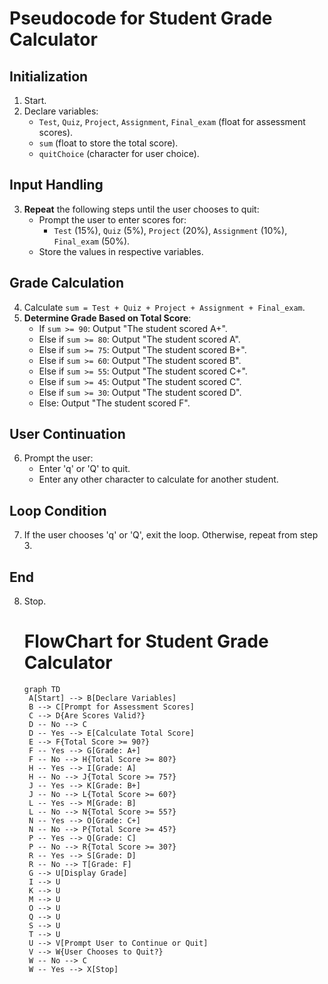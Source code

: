 # Pseudocode for Student Grade Calculator

## Initialization
1. Start.
2. Declare variables:
   - `Test`, `Quiz`, `Project`, `Assignment`, `Final_exam` (float for assessment scores).
   - `sum` (float to store the total score).
   - `quitChoice` (character for user choice).

## Input Handling
3. **Repeat** the following steps until the user chooses to quit:
   - Prompt the user to enter scores for:
     - `Test` (15%), `Quiz` (5%), `Project` (20%), `Assignment` (10%), `Final_exam` (50%).
   - Store the values in respective variables.

## Grade Calculation
4. Calculate `sum = Test + Quiz + Project + Assignment + Final_exam`.
5. **Determine Grade Based on Total Score**:
   - If `sum >= 90`: Output "The student scored A+".
   - Else if `sum >= 80`: Output "The student scored A".
   - Else if `sum >= 75`: Output "The student scored B+".
   - Else if `sum >= 60`: Output "The student scored B".
   - Else if `sum >= 55`: Output "The student scored C+".
   - Else if `sum >= 45`: Output "The student scored C".
   - Else if `sum >= 30`: Output "The student scored D".
   - Else: Output "The student scored F".

## User Continuation
6. Prompt the user:
   - Enter 'q' or 'Q' to quit.
   - Enter any other character to calculate for another student.

## Loop Condition
7. If the user chooses 'q' or 'Q', exit the loop. Otherwise, repeat from step 3.

## End
8. Stop.
   # FlowChart for Student Grade Calculator
   ```mermaid
   graph TD
    A[Start] --> B[Declare Variables]
    B --> C[Prompt for Assessment Scores]
    C --> D{Are Scores Valid?}
    D -- No --> C
    D -- Yes --> E[Calculate Total Score]
    E --> F{Total Score >= 90?}
    F -- Yes --> G[Grade: A+]
    F -- No --> H{Total Score >= 80?}
    H -- Yes --> I[Grade: A]
    H -- No --> J{Total Score >= 75?}
    J -- Yes --> K[Grade: B+]
    J -- No --> L{Total Score >= 60?}
    L -- Yes --> M[Grade: B]
    L -- No --> N{Total Score >= 55?}
    N -- Yes --> O[Grade: C+]
    N -- No --> P{Total Score >= 45?}
    P -- Yes --> Q[Grade: C]
    P -- No --> R{Total Score >= 30?}
    R -- Yes --> S[Grade: D]
    R -- No --> T[Grade: F]
    G --> U[Display Grade]
    I --> U
    K --> U
    M --> U
    O --> U
    Q --> U
    S --> U
    T --> U
    U --> V[Prompt User to Continue or Quit]
    V --> W{User Chooses to Quit?}
    W -- No --> C
    W -- Yes --> X[Stop]

